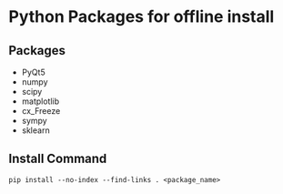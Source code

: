 # Python Packages for offline install

## Packages
- PyQt5
- numpy
- scipy
- matplotlib
- cx_Freeze
- sympy
- sklearn

## Install Command
`pip install --no-index --find-links . <package_name>`
